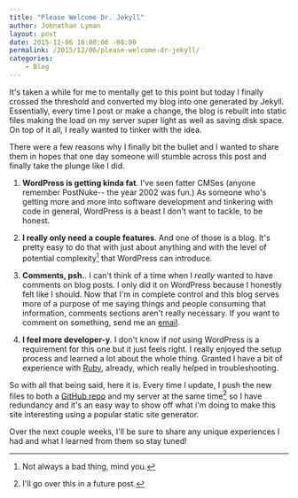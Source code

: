 ```yaml
---
title: "Please Welcome Dr. Jekyll"
author: Johnathan Lyman
layout: post
date: 2015-12-06 16:00:00 -08:00
permalink: /2015/12/06/please-welcome-dr-jekyll/
categories:
    - Blog
---
```


It's taken a while for me to mentally get to this point but today I finally crossed the threshold and converted my blog into one generated by Jekyll. Essentially, every time I post or make a change, the blog is rebuilt into static files making the load on my server super light as well as saving disk space. On top of it all, I really wanted to tinker with the idea.

There were a few reasons why I finally bit the bullet and I wanted to share them in hopes that one day someone will stumble across this post and finally take the plunge like I did.

1. **WordPress is getting kinda fat**. I've seen fatter CMSes (anyone remember PostNuke-- the year 2002 was fun.) As someone who's getting more and more into software development and tinkering with code in general, WordPress is a beast I don't want to tackle, to be honest.

2. **I really only need a couple features**. And one of those is a blog. It's pretty easy to do that with just about anything and with the level of potential complexity[^1] that WordPress can introduce.

3. **Comments, psh.**. I can't think of a time when I *really* wanted to have comments on blog posts. I only did it on WordPress because I honestly felt like I should. Now that I'm in complete control and this blog serves more of a purpose of me saying things and people consuming that information, comments sections aren't really necessary. If you want to comment on something, send me an [email](/contact).

4. **I feel more developer-y**. I don't know if *not* using WordPress is a requirement for this one but it just feels right. I really enjoyed the setup process and learned a lot about the whole thing. Granted I have a bit of experience with [Ruby](https://github.com/search?l=Ruby&q=user%3Ajelyman2&ref=searchresults&type=Repositories&utf8=✓), already, which really helped in troubleshooting.

So with all that being said, here it is. Every time I update, I push the new files to both a [GitHub repo](http://jelyman2.github.io) and my server at the same time[^2] so I have redundancy and it's an easy way to show off what i'm doing to make this site interesting using a popular static site generator.

Over the next couple weeks, I'll be sure to share any unique experiences I had and what I learned from them so stay tuned!

[^1]: Not always a bad thing, mind you.
[^2]: I'll go over this in a future post.
